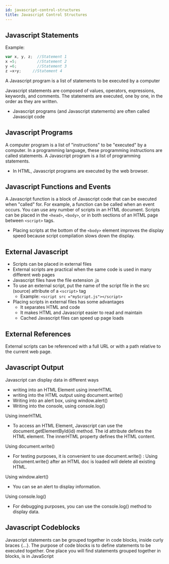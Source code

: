 ```yaml
---
id: javascript-control-structures
title: Javascript Control Structures
---
```


## Javascript Statements

Example:

```javascript
var x, y, z;  //Statement 1
x =5;         //Statement 2
y =6;         //Statement 3
z =x+y;     //Statement 4
```

A Javascript program is a list of statements to be executed by a computer

Javascript statements are composed of values, operators, expressions, keywords, and comments. The statements are executed, one by one, in the order as they are written.

* Javascript programs (and Javascript statements) are often called Javascipt code

## Javascript Programs

A computer program is a list of "instructions" to be "executed" by a computer. In a programming language, these programming instructions are called statements. A Javascript program is a list of programming statements.

* In HTML, Javascript programs are executed by the web browser.

## Javascript Functions and Events

A Javascript function is a block of Javascript code that can be executed when "called" for. For example, a function can be called when an event occurs. You can use any number of scripts in an HTML document. Scripts can be placed in the `<head>`, `<body>`, or in both sections of an HTML page between `<script>` tags.

* Placing scripts at the bottom of the `<body>` element improves the display speed because script compilation slows down the display.

## External Javascript

* Scripts can be placed in external files
* External scripts are practical when the same code is used in many different web pages
* Javascript files have the file extension .js
* To use an external script, put the name of the script file in the src (source) attribute of a `<script>` tag
  * Example: `<script src ="myScript.js"></script>`
* Placing scripts in external files has some advantages
  * It separates HTML and code
  * It makes HTML and Javascript easier to read and maintain
  * Cached Javascript files can speed up page loads

## External References

External scripts can be referenced with a full URL or with a path relative to the current web page.

## Javascript Output

Javascript can display data in different ways

* writing into an HTML Element using innerHTML
* writing into the HTML output using document.write()
* Writing into an alert box, using window.alert()
* Writing into the console, using console.log()

Using innerHTML

* To access an HTML Element, Javascript can use the document.getElementById(id) method. The id attribute defines the HTML element. The innerHTML property defines the HTML content.

Using document.write()

* For testing purposes, it is convenient to use document.write() : Using document.write() after an HTML doc is loaded will delete all existing HTML.

Using window.alert()

* You can se an alert to display information.

Using console.log()

* For debugging purposes, you can use the console.log() method to display data.

## Javascript Codeblocks

Javascript statements can be grouped together in code blocks, inside curly braces {...}. The purpose of code blocks is to define statements to be executed together. One place you will find statements grouped together in blocks, is in JavaScript
